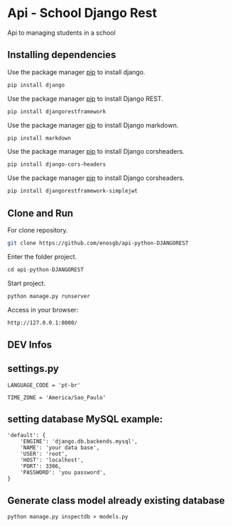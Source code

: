 # Api - School Django Rest

Api to managing students in a school

## Installing dependencies

Use the package manager [pip](https://pip.pypa.io/en/stable/) to install django.

```bash
pip install django
```

Use the package manager [pip](https://pip.pypa.io/en/stable/) to install Django REST.

```bash
pip install djangorestframework
```
Use the package manager [pip](https://pip.pypa.io/en/stable/) to install Django markdown.
```bash
pip install markdown
```

Use the package manager [pip](https://pip.pypa.io/en/stable/) to install Django corsheaders.
```bash
pip install django-cors-headers
```

Use the package manager [pip](https://pip.pypa.io/en/stable/) to install Django corsheaders.
```bash
pip install djangorestframework-simplejwt
```


## Clone and Run

For clone repository.

```bash
git clone https://github.com/enosgb/api-python-DJANGOREST
```
Enter the folder project.

```python
cd api-python-DJANGOREST
```
Start project.

```python
python manage.py runserver
```

Access in your browser:

```bash
http://127.0.0.1:8000/
```

## DEV Infos

## settings.py
```
LANGUAGE_CODE = 'pt-br'

TIME_ZONE = 'America/Sao_Paulo'
```
## setting database MySQL example:


```
'default': {
    'ENGINE': 'django.db.backends.mysql',
    'NAME': 'your data base',
    'USER': 'root',
    'HOST': 'localhost',
    'PORT': 3306,
    'PASSWORD': 'you password',      
} 
```

## Generate class model already existing database
```
python manage.py inspectdb > models.py
```
